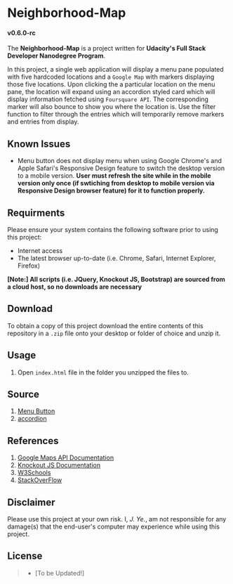
# Neighborhood-Map

#### v0.6.0-rc

The **Neighborhood-Map** is a project written for **Udacity's Full Stack Developer Nanodegree Program**.

In this project, a single web application will display a menu pane populated with five hardcoded locations and a `Google Map` with markers displaying those five locations. Upon clicking the a particular location on the menu pane, the location will expand using an accordion styled card which will display information fetched using `Foursquare API`. The corresponding marker will also bounce to show you where the location is. Use the filter function to filter through the entries which will temporarily remove markers and entries from display.

## Known Issues
- Menu button does not display menu when using Google Chrome's and Apple Safari's Responsive Design feature to switch the desktop version to a mobile version. **User must refresh the site while in the mobile version only once (if swtiching from desktop to mobile version via Responsive Design browser feature) for it to function properly.** 

## Requirments

Please ensure your system contains the following software prior to using this project:

- Internet access
- The latest browser up-to-date (i.e. Chrome, Safari, Internet Explorer, Firefox)

**[Note:] All scripts (i.e. JQuery, Knockout JS, Bootstrap) are sourced from a cloud host, so no downloads are necessary** 

## Download

To obtain a copy of this project download the entire contents of this repository in a `.zip` file onto your desktop or folder of choice and unzip it.

## Usage

1) Open `index.html` file in the folder you unzipped the files to.

## Source
1) [Menu Button]
2) [accordion]

## References
1) [Google Maps API Documentation]
2) [Knockout JS Documentation]
3) [W3Schools]
4) [StackOverFlow]


## Disclaimer

Please use this project at your own risk. I, _J. Ye._, am not responsible for any damage(s) that the end-user's computer may experience while using this project.

## License

> * [To be Updated!]

[Google Maps API Documentation]: https://developers.google.com/maps/documentation/javascript/
[Knockout JS Documentation]: http://knockoutjs.com
[W3Schools]: https://www.w3schools.com
[StackOverFlow]: https://stackoverflow.com
[Menu Button]: https://www.w3schools.com/howto/howto_css_menu_icon.asp
[accordion]: https://getbootstrap.com/docs/4.0/components/collapse/

